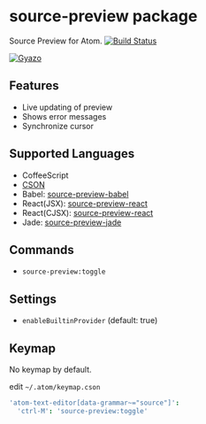 # source-preview package

Source Preview for Atom.
[![Build Status](https://travis-ci.org/aki77/atom-source-preview.svg)](https://travis-ci.org/aki77/atom-source-preview)

[![Gyazo](http://i.gyazo.com/e391eb2802466ffa86111577052d02b7.gif)](http://gyazo.com/e391eb2802466ffa86111577052d02b7)

## Features

* Live updating of preview
* Shows error messages
* Synchronize cursor

## Supported Languages

* CoffeeScript
* [CSON](https://github.com/bevry/cson#what-is-cson)
* Babel: [source-preview-babel](https://atom.io/packages/source-preview-babel)
* React(JSX): [source-preview-react](https://atom.io/packages/source-preview-react)
* React(CJSX): [source-preview-react](https://atom.io/packages/source-preview-react)
* Jade: [source-preview-jade](https://atom.io/packages/source-preview-jade)

## Commands

* `source-preview:toggle`

## Settings

* `enableBuiltinProvider` (default: true)

## Keymap

No keymap by default.

edit `~/.atom/keymap.cson`

```coffeescript
'atom-text-editor[data-grammar~="source"]':
  'ctrl-M': 'source-preview:toggle'
```
